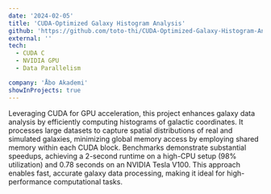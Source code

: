 ```yaml
---
date: '2024-02-05'
title: 'CUDA-Optimized Galaxy Histogram Analysis'
github: 'https://github.com/toto-thi/CUDA-Optimized-Galaxy-Histogram-Analysis'
external: ''
tech:
  - CUDA C
  - NVIDIA GPU
  - Data Parallelism

company: 'Åbo Akademi'
showInProjects: true
---
```


Leveraging CUDA for GPU acceleration, this project enhances galaxy data analysis by efficiently computing histograms of galactic coordinates. It processes large datasets to capture spatial distributions of real and simulated galaxies, minimizing global memory access by employing shared memory within each CUDA block. Benchmarks demonstrate substantial speedups, achieving a 2-second runtime on a high-CPU setup (98% utilization) and 0.78 seconds on an NVIDIA Tesla V100. This approach enables fast, accurate galaxy data processing, making it ideal for high-performance computational tasks.
